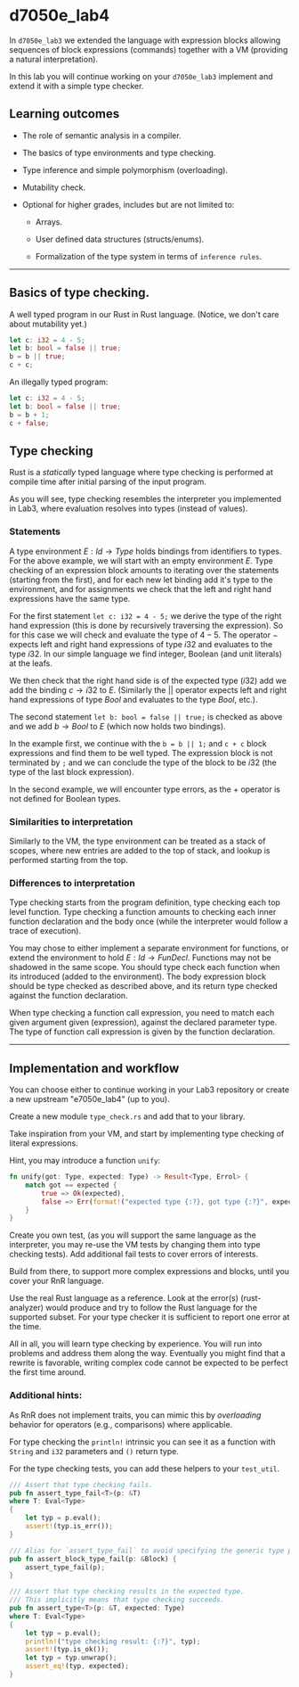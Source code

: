 # d7050e_lab4

In `d7050e_lab3` we extended the language with expression blocks allowing sequences of block expressions (commands) together with a VM (providing a natural interpretation). 

In this lab you will continue working on your `d7050e_lab3` implement and extend it with a simple type checker.

## Learning outcomes

- The role of semantic analysis in a compiler.

- The basics of type environments and type checking.

- Type inference and simple polymorphism (overloading).

- Mutability check.
  
- Optional for higher grades, includes but are not limited to:

  - Arrays.

  - User defined data structures (structs/enums).

  - Formalization of the type system in terms of `inference rules`.
  
---

## Basics of type checking.

A well typed program in our Rust in Rust language. (Notice, we don't care about mutability yet.)

```rust
let c: i32 = 4 - 5;
let b: bool = false || true; 
b = b || true; 
c + c;
```

An illegally typed program:

```rust
let c: i32 = 4 - 5;
let b: bool = false || true; 
b = b + 1; 
c + false;
```

## Type checking

Rust is a *statically* typed language where type checking is performed at compile time after initial parsing of the input program.

As you will see, type checking resembles the interpreter you implemented in Lab3, where evaluation resolves into types (instead of values).

### Statements

A type environment $`E: Id \rightarrow Type`$ holds bindings from identifiers to types. For the above example, we will start with an empty environment $`E`$. Type checking of an expression block amounts to iterating over the statements (starting from the first), and for each new let binding add it's type to the environment, and for assignments we check that the left and right hand expressions have the same type.

For the first statement `let c: i32 = 4 - 5;` we derive the type of the right hand expression (this is done by recursively traversing the expression).  So for this case we will check and evaluate the type of $`4 - 5`$. The operator $`-`$ expects left and right hand expressions of type $`i32`$ and evaluates to the type $`i32`$. In our simple language we find integer, Boolean (and unit literals) at the leafs.

We then check that the right hand side is of the expected type ($`i32`$) add we add the binding $`c \rightarrow i32`$ to $`E`$. (Similarly the $`||`$ operator expects left and right hand expressions of type $`Bool`$ and evaluates to the type $`Bool`$, etc.).

The second statement `let b: bool = false || true;` is checked as above and we add $`b \rightarrow Bool`$ to $`E`$ (which now holds two bindings).

In the example first, we continue with the `b = b || 1;` and `c + c` block expressions and find them to be well typed. The expression block is not terminated by `;` and we can conclude the type of the block to be $`i32`$ (the type of the last block expression).

In the second example, we will encounter type errors, as the $`+`$ operator is not defined for Boolean types.

### Similarities to interpretation

Similarly to the VM, the type environment can be treated as a stack of scopes, where new entries are added to the top of stack, and lookup is performed starting from the top.

### Differences to interpretation

Type checking starts from the program definition, type checking each top level function. Type checking a function amounts to checking each inner function declaration and the body once (while the interpreter would follow a trace of execution). 

You may chose to either implement a separate environment for functions, or extend the environment to hold $`E: Id \rightarrow FunDecl`$. Functions may not be shadowed in the same scope. You should type check each function when its introduced (added to the environment). The body expression block should be type checked as described above, and its return type checked against the function declaration.

When type checking a function call expression, you need to match each given argument given (expression), against the declared parameter type. The type of function call expression is given by the function declaration.

---

## Implementation and workflow

You can choose either to continue working in your Lab3 repository or create a new upstream "e7050e_lab4" (up to you).

Create a new module `type_check.rs` and add that to your library.

Take inspiration from your VM, and start by implementing type checking of literal expressions. 

Hint, you may introduce a function `unify`:

```rust
fn unify(got: Type, expected: Type) -> Result<Type, Errol> {
    match got == expected {
        true => Ok(expected),
        false => Err(format!("expected type {:?}, got type {:?}", expected, got)),
    }
}
```

Create you own test, (as you will support the same language as the interpreter, you may re-use the VM tests by changing them into type checking tests). Add additional fail tests to cover errors of interests.

Build from there, to support more complex expressions and blocks, until you cover your RnR language.

Use the real Rust language as a reference. Look at the error(s) (rust-analyzer) would produce and try to follow the Rust language for the supported subset. For your type checker it is sufficient to report one error at the time.

All in all, you will learn type checking by experience. You will run into problems and address them along the way. Eventually you might find that a rewrite is favorable, writing complex code cannot be expected to be perfect the first time around. 

### Additional hints:

As RnR does not implement traits, you can mimic this by *overloading* behavior for operators (e.g., comparisons) where applicable.

For type checking the `println!` intrinsic you can see it as a function with `String` and `i32` parameters and `()` return type.

For the type checking tests, you can add these helpers to your `test_util`.

```rust
/// Assert that type checking fails.
pub fn assert_type_fail<T>(p: &T)
where T: Eval<Type>
{
    let typ = p.eval();
    assert!(typ.is_err());
}

/// Alias for `assert_type_fail` to avoid specifying the generic type parameter.
pub fn assert_block_type_fail(p: &Block) {
    assert_type_fail(p);
}

/// Assert that type checking results in the expected type.
/// This implicitly means that type checking succeeds.
pub fn assert_type<T>(p: &T, expected: Type)
where T: Eval<Type>
{
    let typ = p.eval();
    println!("type checking result: {:?}", typ);
    assert!(typ.is_ok());
    let typ = typ.unwrap();
    assert_eq!(typ, expected);
}
```
